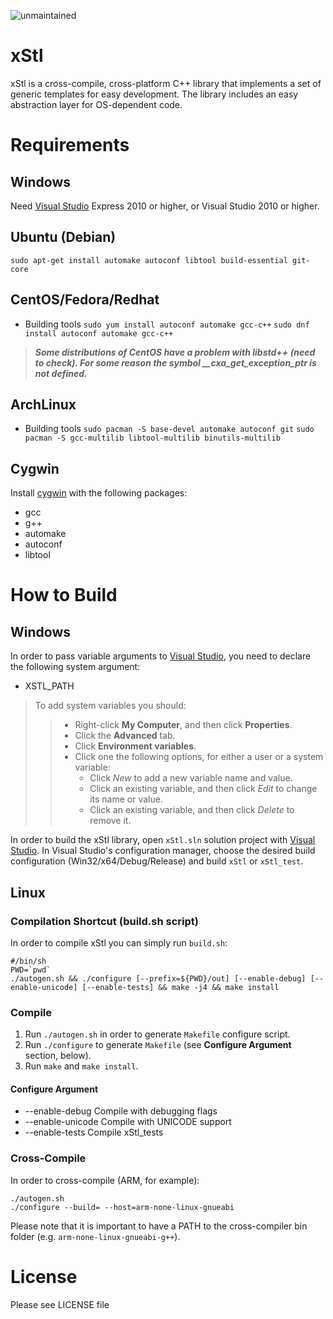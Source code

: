 ![unmaintained](http://img.shields.io/badge/status-unmaintained-red.png)

xStl
====
xStl is a cross-compile, cross-platform C++ library that implements a set of generic templates for easy development.
The library includes an easy abstraction layer for OS-dependent code.

Requirements
============
Windows
-------
Need [Visual Studio](http://www.visualstudio.com/en-us/products/visual-studio-express-vs.aspx) Express 2010 or higher, or Visual Studio 2010 or higher.

Ubuntu (Debian)
---------------
`sudo apt-get install automake autoconf libtool build-essential git-core`

CentOS/Fedora/Redhat
--------------------
* Building tools
    `sudo yum install autoconf automake gcc-c++`
    `sudo dnf install autoconf automake gcc-c++`
> ***Some distributions of CentOS have a problem with libstd++ (need to check). For some reason the symbol __cxa_get_exception_ptr is not defined.***

ArchLinux
---------
* Building tools
    `sudo pacman -S base-devel automake autoconf git`
    `sudo pacman -S gcc-multilib libtool-multilib binutils-multilib`

Cygwin
------
Install [cygwin](http://www.cygwin.com/) with the following packages:
* gcc
* g++
* automake
* autoconf
* libtool

How to Build
============
Windows
-------
In order to pass variable arguments to [Visual Studio](http://www.visualstudio.com/en-us/products/visual-studio-express-vs.aspx), you need to declare the following system argument:
* XSTL_PATH

> To add system variables you should:
>> * Right-click **My Computer**, and then click **Properties**.
>> * Click the **Advanced** tab.
>> * Click **Environment variables**.
>> * Click one the following options, for either a user or a system variable:
>>    * Click *New* to add a new variable name and value.
>>    * Click an existing variable, and then click *Edit* to change its name or value.
>>    * Click an existing variable, and then click *Delete* to remove it.

In order to build the xStl library, open `xStl.sln` solution project with [Visual Studio](http://www.visualstudio.com/en-us/products/visual-studio-express-vs.aspx).
In Visual Studio's configuration manager, choose the desired build configuration (Win32/x64/Debug/Release) and build `xStl` or `xStl_test`.

Linux
-----
### Compilation Shortcut (build.sh script)
In order to compile xStl you can simply run `build.sh`:
```
#/bin/sh
PWD=`pwd`
./autogen.sh && ./configure [--prefix=${PWD}/out] [--enable-debug] [--enable-unicode] [--enable-tests] && make -j4 && make install
```

### Compile
1. Run `./autogen.sh` in order to generate `Makefile` configure script.
2. Run `./configure` to generate `Makefile` (see **Configure Argument** section, below).
3. Run `make` and `make install`.

#### Configure Argument
* --enable-debug      Compile with debugging flags
* --enable-unicode    Compile with UNICODE support
* --enable-tests      Compile xStl_tests

### Cross-Compile
In order to cross-compile (ARM, for example):
```
./autogen.sh
./configure --build= --host=arm-none-linux-gnueabi
```
Please note that it is important to have a PATH to the cross-compiler bin folder (e.g. `arm-none-linux-gnueabi-g++`).

License
=======
Please see LICENSE file
